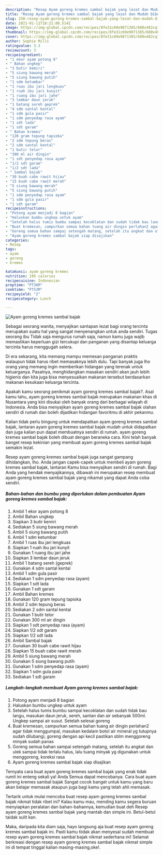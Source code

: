```yaml
---
description: "Resep Ayam goreng kremes sambal bajak yang lezat dan Mudah Dibuat"
title: "Resep Ayam goreng kremes sambal bajak yang lezat dan Mudah Dibuat"
slug: 258-resep-ayam-goreng-kremes-sambal-bajak-yang-lezat-dan-mudah-dibuat
date: 2021-01-11T18:21:00.514Z
image: https://img-global.cpcdn.com/recipes/8fe31c69e9871385/680x482cq70/ayam-goreng-kremes-sambal-bajak-foto-resep-utama.jpg
thumbnail: https://img-global.cpcdn.com/recipes/8fe31c69e9871385/680x482cq70/ayam-goreng-kremes-sambal-bajak-foto-resep-utama.jpg
cover: https://img-global.cpcdn.com/recipes/8fe31c69e9871385/680x482cq70/ayam-goreng-kremes-sambal-bajak-foto-resep-utama.jpg
author: Sophie Mills
ratingvalue: 3.3
reviewcount: 3
recipeingredient:
- "1 ekor ayam potong 8"
- " Bahan ungkep"
- "3 butir kemiri"
- "5 siung bawang merah"
- "5 siung bawang putih"
- "1 sdm ketumbar"
- "1 ruas ibu jari lengkuas"
- "1 ruah ibu jari kunyit"
- "1 ruang ibu jari jahe"
- "3 lembar daun jeruk"
- "1 batang sereh geprek"
- "4 sdm santal kental"
- "1 sdm gula pasir"
- "1 sdm penyedap rasa ayam"
- "1 sdt lada"
- "1 sdt garam"
- " Bahan kremes"
- "120 gram tepung tapioka"
- "2 sdm tepung beras"
- "2 sdm santal kental"
- "1 butir telor"
- "300 ml air dingin"
- "1 sdt penyedap rasa ayam"
- "1/2 sdt garam"
- "1/2 sdt lada"
- " Sambal bajak"
- "30 buah cabe rawit hijau"
- "15 buah cabe rawit merah"
- "5 siung bawang merah"
- "5 siung bawang putih"
- "1 sdm penyedap rasa ayam"
- "1 sdm gula pasir"
- "1 sdt garam"
recipeinstructions:
- "Potong ayam menjadi 8 bagian"
- "Haluskan bumbu ungkep untuk ayam"
- "Setelah halus tumis bumbu sampai kecoklatan dan sudah tidak bau langu, masukan daun jeruk, sereh, santan dan air sebanyak 500ml. Ungkep sampai air susut. Setelah selesai goreng"
- "Buat kremesan, campurkan semua bahan tuang air dingin perlahan2 agar tidak menggumpal, masukan kedalam botol air mineral yg tutupnya sudah dilubangi, goreng dengan api kecil pastikan sblm menggoreng minyak sudah panas"
- "Goreng semua bahan sampai setengah matang, setelah itu angkat dan ulek sampai tidak terlalu halus, lalu tuang minyak yg digunakan untuk menggoreng, koreksi rasa"
- "Ayam goreng kremes sambal bajak siap disajikan"
categories:
- Resep
tags:
- ayam
- goreng
- kremes

katakunci: ayam goreng kremes 
nutrition: 195 calories
recipecuisine: Indonesian
preptime: "PT36M"
cooktime: "PT53M"
recipeyield: "2"
recipecategory: Lunch

---
```



![Ayam goreng kremes sambal bajak](https://img-global.cpcdn.com/recipes/8fe31c69e9871385/680x482cq70/ayam-goreng-kremes-sambal-bajak-foto-resep-utama.jpg)

Sebagai seorang wanita, menyajikan santapan lezat bagi orang tercinta merupakan suatu hal yang sangat menyenangkan untuk anda sendiri. Tugas seorang ibu Tidak saja mengurus rumah saja, namun kamu juga wajib memastikan keperluan gizi tercukupi dan panganan yang disantap keluarga tercinta harus menggugah selera.

Di era  sekarang, kita memang mampu memesan panganan praktis walaupun tidak harus ribet memasaknya lebih dulu. Tapi banyak juga lho orang yang memang ingin memberikan hidangan yang terenak untuk keluarganya. Pasalnya, menghidangkan masakan sendiri akan jauh lebih higienis dan kita juga bisa menyesuaikan makanan tersebut berdasarkan makanan kesukaan keluarga tercinta. 



Apakah kamu seorang penikmat ayam goreng kremes sambal bajak?. Asal kamu tahu, ayam goreng kremes sambal bajak merupakan makanan khas di Nusantara yang kini disukai oleh banyak orang dari berbagai wilayah di Indonesia. Anda bisa menyajikan ayam goreng kremes sambal bajak olahan sendiri di rumah dan boleh dijadikan hidangan favoritmu di akhir pekanmu.

Kalian tidak perlu bingung untuk mendapatkan ayam goreng kremes sambal bajak, lantaran ayam goreng kremes sambal bajak mudah untuk didapatkan dan juga kalian pun dapat membuatnya sendiri di rumah. ayam goreng kremes sambal bajak boleh dibuat dengan beraneka cara. Kini telah banyak banget resep kekinian yang membuat ayam goreng kremes sambal bajak semakin lezat.

Resep ayam goreng kremes sambal bajak juga sangat gampang dihidangkan, lho. Anda jangan capek-capek untuk membeli ayam goreng kremes sambal bajak, lantaran Kamu bisa menyajikan sendiri di rumah. Bagi Anda yang hendak menyajikannya, dibawah ini merupakan resep membuat ayam goreng kremes sambal bajak yang nikamat yang dapat Anda coba sendiri.

<!--inarticleads1-->

##### Bahan-bahan dan bumbu yang diperlukan dalam pembuatan Ayam goreng kremes sambal bajak:

1. Ambil 1 ekor ayam potong 8
1. Ambil  Bahan ungkep
1. Siapkan 3 butir kemiri
1. Sediakan 5 siung bawang merah
1. Ambil 5 siung bawang putih
1. Ambil 1 sdm ketumbar
1. Ambil 1 ruas ibu jari lengkuas
1. Siapkan 1 ruah ibu jari kunyit
1. Gunakan 1 ruang ibu jari jahe
1. Siapkan 3 lembar daun jeruk
1. Ambil 1 batang sereh (geprek)
1. Gunakan 4 sdm santal kental
1. Ambil 1 sdm gula pasir
1. Sediakan 1 sdm penyedap rasa (ayam)
1. Siapkan 1 sdt lada
1. Gunakan 1 sdt garam
1. Ambil  Bahan kremes
1. Gunakan 120 gram tepung tapioka
1. Ambil 2 sdm tepung beras
1. Sediakan 2 sdm santal kental
1. Gunakan 1 butir telor
1. Gunakan 300 ml air dingin
1. Siapkan 1 sdt penyedap rasa (ayam)
1. Siapkan 1/2 sdt garam
1. Siapkan 1/2 sdt lada
1. Ambil  Sambal bajak
1. Gunakan 30 buah cabe rawit hijau
1. Siapkan 15 buah cabe rawit merah
1. Ambil 5 siung bawang merah
1. Gunakan 5 siung bawang putih
1. Gunakan 1 sdm penyedap rasa (ayam)
1. Siapkan 1 sdm gula pasir
1. Sediakan 1 sdt garam




<!--inarticleads2-->

##### Langkah-langkah membuat Ayam goreng kremes sambal bajak:

1. Potong ayam menjadi 8 bagian
1. Haluskan bumbu ungkep untuk ayam
1. Setelah halus tumis bumbu sampai kecoklatan dan sudah tidak bau langu, masukan daun jeruk, sereh, santan dan air sebanyak 500ml. Ungkep sampai air susut. Setelah selesai goreng
1. Buat kremesan, campurkan semua bahan tuang air dingin perlahan2 agar tidak menggumpal, masukan kedalam botol air mineral yg tutupnya sudah dilubangi, goreng dengan api kecil pastikan sblm menggoreng minyak sudah panas
1. Goreng semua bahan sampai setengah matang, setelah itu angkat dan ulek sampai tidak terlalu halus, lalu tuang minyak yg digunakan untuk menggoreng, koreksi rasa
1. Ayam goreng kremes sambal bajak siap disajikan




Ternyata cara buat ayam goreng kremes sambal bajak yang enak tidak rumit ini enteng sekali ya! Anda Semua dapat mencobanya. Cara buat ayam goreng kremes sambal bajak Sangat cocok banget untuk kamu yang baru akan belajar memasak ataupun juga bagi kamu yang telah ahli memasak.

Tertarik untuk mulai mencoba buat resep ayam goreng kremes sambal bajak nikmat tidak ribet ini? Kalau kamu mau, mending kamu segera buruan menyiapkan peralatan dan bahan-bahannya, kemudian buat deh Resep ayam goreng kremes sambal bajak yang mantab dan simple ini. Betul-betul taidak sulit kan. 

Maka, daripada kita diam saja, hayo langsung aja buat resep ayam goreng kremes sambal bajak ini. Pasti kamu tiidak akan menyesal sudah membuat resep ayam goreng kremes sambal bajak nikmat sederhana ini! Selamat berkreasi dengan resep ayam goreng kremes sambal bajak nikmat simple ini di tempat tinggal kalian masing-masing,oke!.

